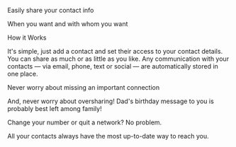 

Easily share your contact info

When you want and with whom you want

How it Works

It's simple, just add a contact and set their access to your contact details. You can share as much or as little as you like. Any communication with your contacts — via email, phone, text or social — are automatically stored in one place.

Never worry about missing an important connection

And, never worry about oversharing! Dad's birthday message to you is probably best left among family!

Change your number or quit a network? No problem.

All your contacts always have the most up-to-date way to reach you.
